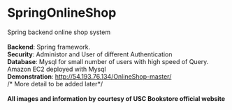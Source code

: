 # SpringOnlineShop
Spring backend online shop system
<br><br>
<strong>Backend</strong>: Spring framework.
<br>
<strong>Security</strong>: Administor and User of different Authentication
<br>
<strong>Database</strong>: Mysql for small number of users with high speed of Query. Amazon EC2 deployed with Mysql
<br>
<strong>Demonstration</strong>: http://54.193.76.134/OnlineShop-master/
<br>
/* More detail to be added later*/
<br><br>
<strong>All images and information by courtesy of USC Bookstore official website</strong>
